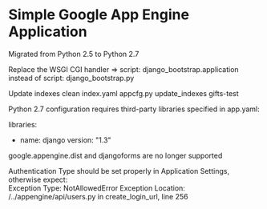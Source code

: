 Simple Google App Engine Application
====================================
Migrated from Python 2.5 to Python 2.7

Replace the WSGI CGI handler => 
                script: django_bootstrap.application 
        instead of 
                script: django_bootstrap.py


Update indexes
clean index.yaml
 appcfg.py update_indexes gifts-test

Python 2.7 configuration requires third-party libraries specified in app.yaml:

libraries:
- name: django
  version: "1.3"
  
google.appengine.dist and djangoforms are no longer supported
  
Authentication Type should be set properly in Application Settings, otherwise expect:  
    Exception Type:	NotAllowedError
    Exception Location:	/../appengine/api/users.py in create_login_url, line 256